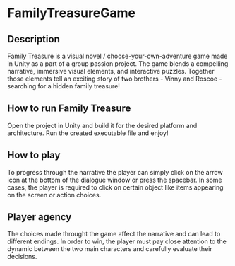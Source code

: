 # FamilyTreasureGame

## Description
Family Treasure is a visual novel / choose-your-own-adventure game made in Unity as a part of a group passion project. The game blends a compelling narrative, immersive visual elements, and interactive puzzles. Together those elements tell an exciting story of two brothers - Vinny and Roscoe - searching for a hidden family treasure!

## How to run Family Treasure
Open the project in Unity and build it for the desired platform and architecture. Run the created executable file and enjoy!

## How to play
To progress through the narrative the player can simply click on the arrow icon at the bottom of the dialogue window or press the spacebar. In some cases, the player is required to click on certain object like items appearing on the screen or action choices.

## Player agency
The choices made throught the game affect the narrative and can lead to different endings. In order to win, the player must pay close attention to the dynamic between the two main characters and carefully evaluate their decisions.
